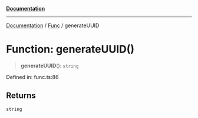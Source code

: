 [**Documentation**](../../../README.md)

***

[Documentation](../../../globals.md) / [Func](../README.md) / generateUUID

# Function: generateUUID()

> **generateUUID**(): `string`

Defined in: func.ts:86

## Returns

`string`
